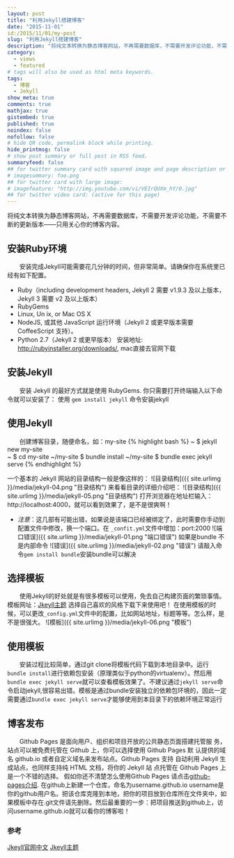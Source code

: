 ```yaml
---
layout: post
title: "利用Jekyll搭建博客"
date: "2015-11-01"
id:/2015/11/01/my-post
slug: "利用Jekyll搭建博客"
description: "将纯文本转换为静态博客网站，不再需要数据库，不需要开发评论功能，不需要不断的更新版本——只用关心你的博客内容。使用Markdown（或 Textile）、Liquid 和 HTML & CSS 构建可发布的静态网站将纯文本转换为静态博客网站，不再需要数据库，不需要开发评论功能，不需要不断的更新版本——只用关心你的博客内容。使用Markdown（或 Textile）、Liquid 和 HTML & CSS 构建可发布的静态网站."
category:
  - views
  - featured
# tags will also be used as html meta keywords.
tags:
  - 博客
  - Jekyll
show_meta: true
comments: true
mathjax: true
gistembed: true
published: true
noindex: false
nofollow: false
# hide QR code, permalink block while printing.
hide_printmsg: false
# show post summary or full post in RSS feed.
summaryfeed: false
## for twitter summary card with squared image and page description or page excerpt:
# imagesummary: foo.png
## for twitter card with large image:
# imagefeature: "http://img.youtube.com/vi/VEIrQUXm_hY/0.jpg"
## for twitter video card: (active for this page)
---
```


将纯文本转换为静态博客网站，不再需要数据库，不需要开发评论功能，不需要不断的更新版本——只用关心你的博客内容。

<!--more-->

## 安装Ruby环境
&emsp;&emsp;安装完成Jekyll可能需要花几分钟的时间，但非常简单。请确保你在系统里已经有如下配置。

* Ruby（including development headers, Jekyll 2 需要 v1.9.3 及以上版本，Jekyll 3 需要 v2 及以上版本）
* RubyGems
*  Linux, Un ix, or Mac OS X
* NodeJS, 或其他 JavaScript 运行环境（Jekyll 2 或更早版本需要 CoffeeScript 支持）。
* Python 2.7（Jekyll 2 或更早版本）
安装地址: http://rubyinstaller.org/downloads/,   mac直接去官网下载

## 安装Jekyll

&emsp;&emsp;安装 Jekyll 的最好方式就是使用 RubyGems. 你只需要打开终端输入以下命令就可以安装了：
使用 `gem install jekyll` 命令安装jekyll

## 使用Jekyll
&emsp;&emsp;创建博客目录，随便命名，如：my-site
{% highlight bash %}
~ $ jekyll new my-site  
~ $ cd my-site
~/my-site $ bundle install
~/my-site $ bundle exec jekyll serve
{% endhighlight %}

一个基本的 Jekyll 网站的目录结构一般是像这样的：
![目录结构]({{ site.urlimg }}/media/jekyll-04.png "目录结构")
来看看目录的详细介绍吧：
![目录结构]({{ site.urlimg }}/media/jekyll-05.png "目录结构")
打开浏览器在地址栏输入： http://localhost:4000，就可以看到效果了，是不是很爽啊！
- *注意*：这几部有可能出错，如果说是该端口已经被绑定了，此时需要你手动到配置文件中修改，换一个端口。在 `_confit.yml`文件中增加：port:2000
![端口错误]({{ site.urlimg }}/media/jekyll-01.png "端口错误")
如果是bundle 不是内部命令
![错误]({{ site.urlimg }}/media/jekyll-02.png "错误")
请敲入命令`gem install bundle`安装bundle可以解决

## 选择模板
&emsp;&emsp;使用Jekyll的好处就是有很多模板可以使用，免去自己构建页面的繁琐事情。
模板网址：[Jkeyll主题](http://jekyllthemes.org/)  选择自己喜欢的风格下载下来使用吧！
在使用模板的时候，可以更改`_config.yml`文件中的配置，比如网站地址，标题等等。怎么样，是不是很强大。
![模板]({{ site.urlimg }}/media/jekyll-06.png "模板")

## 使用模板
&emsp;&emsp;安装过程比较简单，通过git clone将模板代码下载到本地目录中。运行`bundle install`进行依赖包安装（原理类似于python的virtualenv）。然后用`bundle exec jekyll serve`就可以查看模板效果了。不建议通过`jekyll serve`命令启动jekyll,很容易出错。模板是通过bundle安装独立的依赖包环境的，因此一定需要通过`bundle exec jekyll serve`才能够使用到本目录下的依赖环境正常运行

## 博客发布
&emsp;&emsp;Github Pages 是面向用户、组织和项目开放的公共静态页面搭建托管服 务，站点可以被免费托管在 Github 上，你可以选择使用 Github Pages 默 认提供的域名 github.io 或者自定义域名来发布站点。Github Pages 支持 自动利用 Jekyll 生成站点，也同样支持纯 HTML 文档，将你的 Jekyll 站 点托管在 Github Pages 上是一个不错的选择。
假如你还不清楚怎么使用Github Pages 请点击[github-pages介绍](http://jmcglone.com/guides/github-pages/).
在github上新建一个仓库，命名为username.github.io username是你的github用户名。把该仓库克隆到本地，把你的项目放到仓库所在文件夹中，如果模板中存在.git文件请先删除。然后最重要的一步：把项目推送到github上，访问username.github.io就可以看你的博客啦！

### 参考
[Jkeyll官网中文](http://jekyllcn.com/docs/home/)
[Jkeyll主题](http://jekyllthemes.org/)
